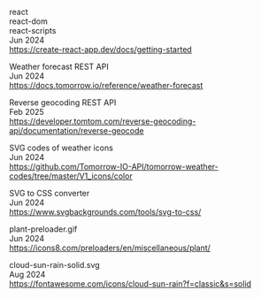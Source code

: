 react
<br>react-dom
<br>react-scripts
<br>Jun 2024
<br><https://create-react-app.dev/docs/getting-started>

Weather forecast REST API
<br>Jun 2024
<br><https://docs.tomorrow.io/reference/weather-forecast>

Reverse geocoding REST API
<br>Feb 2025
<br><https://developer.tomtom.com/reverse-geocoding-api/documentation/reverse-geocode>

SVG codes of weather icons
<br>Jun 2024
<br><https://github.com/Tomorrow-IO-API/tomorrow-weather-codes/tree/master/V1_icons/color>

SVG to CSS converter
<br>Jun 2024
<br><https://www.svgbackgrounds.com/tools/svg-to-css/>

plant-preloader.gif
<br>Jun 2024
<br><https://icons8.com/preloaders/en/miscellaneous/plant/>

cloud-sun-rain-solid.svg
<br>Aug 2024
<br><https://fontawesome.com/icons/cloud-sun-rain?f=classic&s=solid>
